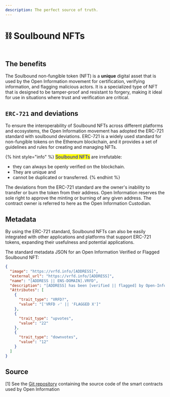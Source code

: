 ```yaml
---
description: The perfect source of truth.
---
```


# ⛓ Soulbound NFTs

<figure><img src="../.gitbook/assets/image.png" alt=""><figcaption></figcaption></figure>

## The benefits

The Soulbound non-fungible token (NFT) is a **unique** digital asset that is used by the Open Information movement for certification, verifying information, and flagging malicious actors. It is a specialized type of NFT that is designed to be tamper-proof and resistant to forgery, making it ideal for use in situations where trust and verification are critical.

## `ERC-721` and deviations

To ensure the interoperability of Soulbound NFTs across different platforms and ecosystems, the Open Information movement has adopted the ERC-721 standard with soulbound deviations. ERC-721 is a widely used standard for non-fungible tokens on the Ethereum blockchain, and it provides a set of guidelines and rules for creating and managing NFTs.

{% hint style="info" %}
<mark style="color:blue;">Soulbound NFTs</mark> are irrefutable:

* they can always be openly verified on the blockchain.&#x20;
* They are unique and&#x20;
* cannot be duplicated or transferred.&#x20;
{% endhint %}

The deviations from the ERC-721 standard are the owner's inability to transfer or burn the token from their address. Open Information reserves the sole right to approve the minting or burning of any given address. The contract owner is referred to here as the Open Information Custodian.&#x20;

## Metadata

By using the ERC-721 standard, Soulbound NFTs can also be easily integrated with other applications and platforms that support ERC-721 tokens, expanding their usefulness and potential applications.&#x20;

The standard metadata JSON for an Open Information Verified or Flagged Soulbound NFT:

```json
{
  "image": "https://vrfd.info/[ADDRESS]",
  "external_url": "https://vrfd.info/[ADDRESS]",
  "name": "[ADDRESS || ENS-DOMAIN].VRFD",
  "description": "[ADDRESS] has been [verified || flagged] by Open-Info, with a Souldbound-NFT.",
  "Attributes": [
    {
      "trait_type": "VRFD?",
      "value": "['VRFD 🗸' || 'FLAGGED X']"
    },
    {
      "trait_type": "upvotes",
      "value": "22"
    },
    {
      "trait_type": "downvotes",
      "value": "12"
    }
  ]
}
```

## Source

\[1] See the [Git repository](https://github.com/Open-Info/Soulbound-NFTs) containing the source code of the smart contracts used by Open Information
